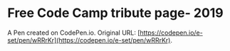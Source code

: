 # Free Code Camp tribute page- 2019

A Pen created on CodePen.io. Original URL: [https://codepen.io/e-set/pen/wRRrKr](https://codepen.io/e-set/pen/wRRrKr).


